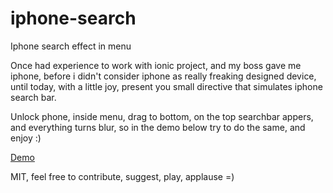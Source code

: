 iphone-search
=============

Iphone search effect in menu

Once had experience to work with ionic project, and my boss gave me iphone, before i didn't consider iphone as really freaking designed device, until today, with a little joy, present you small directive that simulates iphone search bar.

Unlock phone, inside menu, drag to bottom, on the top searchbar appers, and everything turns blur, so in the demo below try to do the same, and enjoy :)

[Demo](http://plnkr.co/edit/yHvkgCoTSwsOox85Hciw?p=preview)

MIT, feel free to contribute, suggest, play, applause =)
